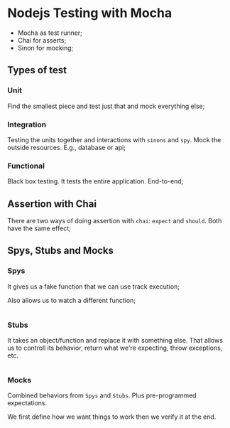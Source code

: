 # Nodejs Testing with Mocha

- Mocha as test runner;
- Chai for asserts;
- Sinon for mocking;

## Types of test

### Unit
Find the smallest piece and test just that and mock everything else;

### Integration
Testing the units together and interactions with `sinons` and `spy`.
Mock the outside resources. E.g., database or api;

### Functional
Black box testing.
It tests the entire application. End-to-end;

## Assertion with Chai

There are two ways of doing assertion with `chai`: `expect` and `should`. Both have the same effect;

## Spys, Stubs and Mocks

### Spys
It gives us a fake function that we can use track execution;

Also allows us to watch a different function;

```javascript
```

### Stubs
It takes an object/function and replace it with something else. That allows us to controll its behavior, return what we're expecting, throw exceptions, etc.

```javascript
```

### Mocks
Combined behaviors from `Spys` and `Stubs`. Plus pre-programmed expectations.

We first define how we want things to work then we verify it at the end.

```javascript
```